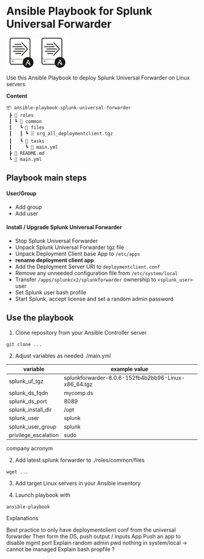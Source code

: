 # Ansible Playbook for Splunk Universal Forwarder

![test1](./logo.svg)
![test2](logo.svg)

Use this Ansible Playbook to deploy Splunk Universal Forwarder on Linux servers

**Content**
```
📦 ansible-playbook-splunk-universal-forwarder
 ┣ 📂 roles
 ┃ ┗ 📂 common
 ┃   ┗ 📂 files
 ┃   ┃ ┗ 🗄️ org_all_deploymentclient.tgz
 ┃   ┗ 📂 tasks
 ┃     ┗ 📜 main.yml
 ┣ 📜 README.md
 ┗ 📜 main.yml
 ```

## Playbook main steps

#### User/Group

- Add group
- Add user

#### Install / Upgrade Splunk Universal Forwarder

- Stop Splunk Universal Forwarder
- Unpack Splunk Universal Forwarder tgz file
- Unpack Deployment Client base App to `/etc/apps`
- **rename deployment client app**
- Add the Deployment Server URI to `deploymentclient.conf`
- Remove any unneeded configuration file from `/etc/system/local`
- Transfer `/apps/splunkcx2/splunkforwarder` ownership to `<splunk_user>` user
- Set Splunk user bash profile
- Start Splunk, accept license and set a random admin password

## Use the playbook

1. Clone repository from your Ansible Controller server

```
git clone ...
```
2. Adjust variables as needed ./main.yml

| variable                      | example value                                       |
|-                              |-                                                    |
| splunk_uf_tgz                 | splunkforwarder-8.0.6-152fb4b2bb96-Linux-x86_64.tgz |
| splunk_ds_fqdn                | mycomp.ds                                           |
| splunk_ds_port                | 8089                                                |
| splunk_install_dir            | /opt                                                |
| splunk_user                   | splunk                                              |
| splunk_user_group             | splunk                                              |
| privilege_escalation          | sudo                                                |

company acronym

2. Add latest splunk forwarder to ./roles/common/files

```
wget ...
```
3. Add target Linux servers in your Ansible inventory

4. Launch playbook with 

```
ansible-playbook
```

Explanations

Best practice to only have deploymentclient conf from the universal forwarder
Then form the DS, push output / inputs App
Push an app to disable mgmt port
Explain random admin pwd
nothing in system/local -> cannot be managed
Explain bash propfile ?
